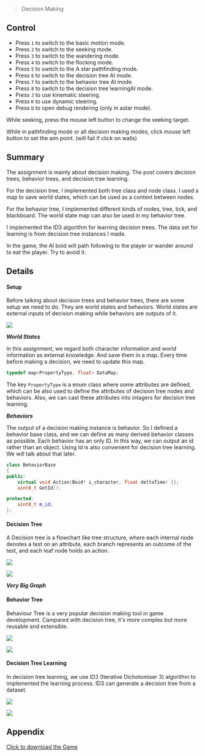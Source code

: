 > Decision Making

## Control

* Press `1` to switch to the basic motion mode.
* Press `2` to switch to the seeking mode.
* Press `3` to switch to the wandering mode.
* Press `4` to switch to the flocking mode.
* Press `5` to switch to the A star pathfinding mode.
* Press `6` to switch to the decision tree AI mode.
* Press `7` to switch to the behavior tree AI mode. 
* Press `8` to switch to the decision tree learningAI mode.
* Press `J` to use kinematic steering.
* Press `K` to use dynamic steering.  
* Press `D` to open debug rendering (only in astar mode). 

While seeking, press the mouse left button to change the seeking target.

While in pathfinding mode or all decision making modes, click mouse left button to set the aim point. (will fail if click on walls)

## Summary

The assignment is mainly about decision making. The post covers decision trees, behavior trees, and decision tree learning. 

For the decision tree, I implemented both tree class and node class. I used a map to save world states, which can be used as a context between nodes. 

For the behavior tree, I implemented different kinds of nodes, tree, tick, and blackboard. The world state map can also be used in my behavior tree.

I implemented the ID3 algorithm for learning decision trees. The data set for learning is from decision tree instances I made.

In the game, the AI boid will path following to the player or wander around to eat the player. Try to avoid it.

## Details

#### Setup

Before talking about decision trees and behavior trees, there are some setup we need to do. They are world states and behaviors. World states are external inputs of decision making while behaviors are outputs of it.

![](/img/in-post/ai-write-up-03/1.JPG)

***World States***

In this assignment, we regard both character information and world information as external knowledge. And save them in a map. Every time before making a decision, we need to update this map.
 
```c++
typedef map<PropertyType, float> DataMap;
```

The key `PropertyType` is a enum class where some attributes are defined, which can be also used to define the attributes of decision tree nodes and behaviors. Also, we can cast these attributes into intagers for decision tree learning.

***Behaviors***

The output of a decision making instance is behavior. So I defined a behavior base class, and we can define as many derived behavior classes as possible. Each behavior has an only ID. In this way, we can output an id rather than an object. Using Id is also convenient for decision tree learning. We will talk about that later.
```c++
class BehaviorBase
{
public:
	virtual void Action(Boid* i_character, float deltaTime) {};
	uint8_t GetId();

protected:
	uint8_t m_id;
};
```

#### Decision Tree

A Decision tree is a flowchart like tree structure, where each internal node denotes a test on an attribute, each branch represents an outcome of the test, and each leaf node holds an action.

![](/img/in-post/ai-write-up-03/4.jpg)

![](/img/in-post/ai-write-up-03/1.gif)

***Very Big Graph***


#### Behavior Tree

Behaviour Tree is a very popular decision making tool in game development. Campared with decision tree, it's more complex but more reusable and extensible.

![](/img/in-post/ai-write-up-03/3.jpg)

![](/img/in-post/ai-write-up-03/2.gif)


#### Decision Tree Learning

In decision tree learning, we use ID3 (Iterative Dichotomiser 3) algorithm to implemented the learning process. ID3 can generate a decision tree from a dataset.

![](/img/in-post/ai-write-up-03/5.JPG)

![](/img/in-post/ai-write-up-03/3.gif)









## Appendix

[Click to download the Game](/assets/AIAssignment.zip)